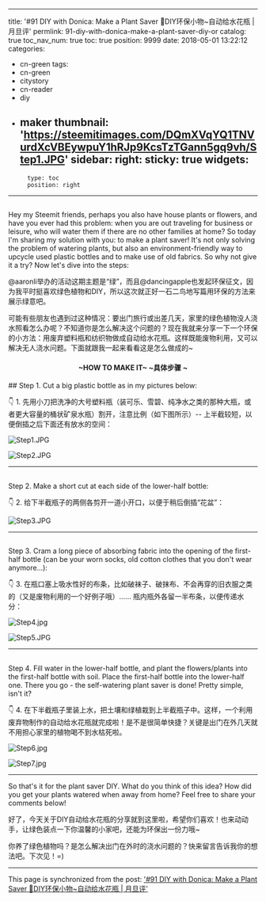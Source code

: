 
---
title: '#91 DIY with Donica: Make a Plant Saver 🎍DIY环保小物~自动给水花瓶 | 月旦评'
permlink: 91-diy-with-donica-make-a-plant-saver-diy-or
catalog: true
toc_nav_num: true
toc: true
position: 9999
date: 2018-05-01 13:22:12
categories:
- cn-green
tags:
- cn-green
- citystory
- cn-reader
- diy
- maker
thumbnail: 'https://steemitimages.com/DQmXVqYQ1TNVurdXcVBEywpuY1hRJp9KcsTzTGann5gq9vh/Step1.JPG'
sidebar:
    right:
        sticky: true
widgets:
    -
        type: toc
        position: right
---


##
Hey my Steemit friends, perhaps you also have house plants or flowers, and have you ever had this problem: when you are out traveling for business or leisure, who will water them if there are no other families at home? So today I'm sharing my solution with you: to make a plant saver! It's not only solving the problem of watering plants, but also an  environment-friendly way to upcycle used plastic bottles and to make use of old fabrics. So why not give it a try? Now let's dive into the steps:   

@aaronli举办的活动这期主题是“绿”，而且@dancingapple也发起环保征文，因为我平时挺喜欢绿色植物和DIY，所以这次就正好一石二鸟地写篇用环保的方法来展示绿意吧。

可能有些朋友也遇到过这种情况：要出门旅行或出差几天，家里的绿色植物没人浇水照看怎么办呢？不知道你是怎么解决这个问题的？现在我就来分享一下一个环保的小方法：用废弃塑料瓶和纺织物做成自动给水花瓶。这样既能废物利用，又可以解决无人浇水问题。下面就跟我一起来看看这是怎么做成的~

<center><h4>~HOW TO MAKE IT~ 
~具体步骤 ~</h4></center>
## 
Step 1.  Cut a big plastic bottle as in my pictures below:

 👇 1.  先用小刀把洗净的大号塑料瓶（装可乐、雪碧、纯净水之类的那种大瓶，或者更大容量的桶状矿泉水瓶）割开，注意比例（如下图所示）-- 上半截较短，以便倒插之后下面还有放水的空间：

![Step1.JPG](https://steemitimages.com/DQmXVqYQ1TNVurdXcVBEywpuY1hRJp9KcsTzTGann5gq9vh/Step1.JPG)

![Step2.JPG](https://steemitimages.com/DQma6qTGoDs62CrnzrbC1EQz7RCU3hNE3nE9xtAono2TAPe/Step2.JPG)

*** 

## 
Step 2.  Make a short cut at each side of the lower-half bottle: 

👇 2.  给下半截瓶子的两侧各剪开一道小开口，以便于稍后倒插“花盆”：

![Step3.JPG](https://steemitimages.com/DQmWgLnQAX1cxRYo1Pqsqzd3eo7nTfadmgRXo1rBfnVLngA/Step3.JPG)

*** 

## 
Step 3. Cram a long piece of absorbing fabric into the opening of the first-half bottle (can be your worn socks, old cotton clothes that you don't wear anymore...):

👇 3.  在瓶口塞上吸水性好的布条，比如破袜子、破抹布、不会再穿的旧衣服之类的（又是废物利用的一个好例子哦）...... 瓶内瓶外各留一半布条，以便传递水分：

![Step4.jpg](https://steemitimages.com/DQmNYigwhHyH1JoqsbbRnumfVPMeMeetX8ebdk1FKgXqMea/Step4.jpg)

![Step5.JPG](https://steemitimages.com/DQmU5xM7Mrnk5XfjsYMX4oh6WrQc5pAGAAWtnJDtfWhqHZD/Step5.JPG)

*** 

## 
Step 4. Fill water in the lower-half bottle, and plant the flowers/plants into the first-half bottle with soil. Place the first-half bottle into the lower-half one. There you go - the self-watering plant saver is done! Pretty simple, isn't it? 
 
👇 4.  在下半截瓶子里装上水，把土壤和绿植栽到上半截瓶子中。这样，一个利用废弃物制作的自动给水花瓶就完成啦！是不是很简单快捷？关键是出门在外几天就不用担心家里的植物喝不到水枯死啦。

![Step6.jpg](https://steemitimages.com/DQmcyrsDQ4jycqrzxWUNbB8s4TdwngdiWXY1sqWALh3rRGP/Step6.jpg)

![Step7.jpg](https://steemitimages.com/DQmVxDS9FdJD4j9yvgSF2QGKokJDh2McpXA77XfpndqMUyt/Step7.jpg)

***

So that's it for the plant saver DIY. What do you think of this idea? How did you get your plants watered when away from home? Feel free to share your comments below! 

好了，今天关于DIY自动给水花瓶的分享就到这里啦，希望你们喜欢！也来动动手，让绿色装点一下你温馨的小家吧，还能为环保出一份力哦~

你养了绿色植物吗？是怎么解决出门在外时的浇水问题的？快来留言告诉我你的想法吧。下次见！=)

- - -

This page is synchronized from the post: ['#91 DIY with Donica: Make a Plant Saver 🎍DIY环保小物~自动给水花瓶 | 月旦评'](https://steemit.com/@itchyfeetdonica/91-diy-with-donica-make-a-plant-saver-diy-or)
